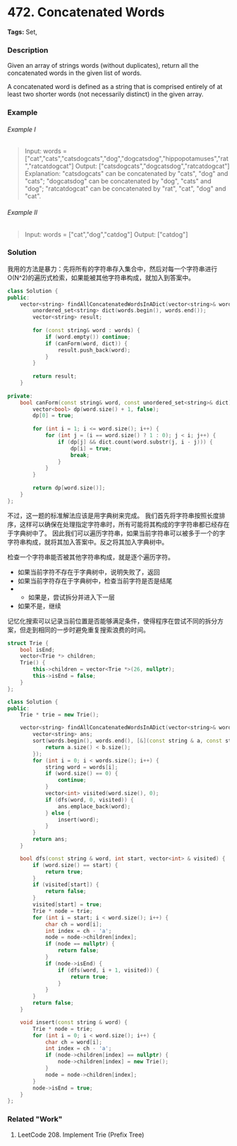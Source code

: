 # 472. Concatenated Words

**Tags:** Set,   

### Description

Given an array of strings words (without duplicates), return all the concatenated words in the given list of words.

A concatenated word is defined as a string that is comprised entirely of at least two shorter words (not necessarily distinct) in the given array.

### Example

###### Example I

> Input: words = ["cat","cats","catsdogcats","dog","dogcatsdog","hippopotamuses","rat","ratcatdogcat"]
> Output: ["catsdogcats","dogcatsdog","ratcatdogcat"]
> Explanation: "catsdogcats" can be concatenated by "cats", "dog" and "cats"; 
> "dogcatsdog" can be concatenated by "dog", "cats" and "dog"; 
> "ratcatdogcat" can be concatenated by "rat", "cat", "dog" and "cat".

###### Example II

> Input: words = ["cat","dog","catdog"]
> Output: ["catdog"]

### Solution

我用的方法是暴力：先将所有的字符串存入集合中，然后对每一个字符串进行O(N^2)的遍历式检索，如果能被其他字符串构成，就加入到答案中。

```c++
class Solution {
public:
    vector<string> findAllConcatenatedWordsInADict(vector<string>& words) {
        unordered_set<string> dict(words.begin(), words.end());
        vector<string> result;
        
        for (const string& word : words) {
            if (word.empty()) continue;
            if (canForm(word, dict)) {
                result.push_back(word);
            }
        }
        
        return result;
    }
    
private:
    bool canForm(const string& word, const unordered_set<string>& dict) {
        vector<bool> dp(word.size() + 1, false);
        dp[0] = true;
        
        for (int i = 1; i <= word.size(); i++) {
            for (int j = (i == word.size() ? 1 : 0); j < i; j++) {
                if (dp[j] && dict.count(word.substr(j, i - j))) {
                    dp[i] = true;
                    break;
                }
            }
        }
        
        return dp[word.size()];
    }
};
```

不过，这一题的标准解法应该是用字典树来完成。
我们首先将字符串按照长度排序，这样可以确保在处理指定字符串时，所有可能将其构成的字字符串都已经存在于字典树中了。
因此我们可以遍历字符串，如果当前字符串可以被多于一个的字字符串构成，就将其加入答案中。反之将其加入字典树中。

检查一个字符串能否被其他字符串构成，就是逐个遍历字符。
- 如果当前字符不存在于字典树中，说明失败了，返回
- 如果当前字符存在于字典树中，检查当前字符是否是结尾
- - 如果是，尝试拆分并进入下一层
- 如果不是，继续

记忆化搜索可以记录当前位置是否能够满足条件，使得程序在尝试不同的拆分方案，但走到相同的一步时避免重复搜索浪费的时间。

```c++
struct Trie {
    bool isEnd;
    vector<Trie *> children;
    Trie() {
        this->children = vector<Trie *>(26, nullptr);
        this->isEnd = false;
    }
};

class Solution {
public:
    Trie * trie = new Trie();

    vector<string> findAllConcatenatedWordsInADict(vector<string>& words) {
        vector<string> ans;
        sort(words.begin(), words.end(), [&](const string & a, const string & b){
            return a.size() < b.size(); 
        });
        for (int i = 0; i < words.size(); i++) {
            string word = words[i];
            if (word.size() == 0) {
                continue;
            }
            vector<int> visited(word.size(), 0);
            if (dfs(word, 0, visited)) {
                ans.emplace_back(word);
            } else {
                insert(word);
            }
        }
        return ans;
    }

    bool dfs(const string & word, int start, vector<int> & visited) {
        if (word.size() == start) {
            return true;
        }
        if (visited[start]) {
            return false;
        }
        visited[start] = true;
        Trie * node = trie;
        for (int i = start; i < word.size(); i++) {
            char ch = word[i];
            int index = ch - 'a';
            node = node->children[index];
            if (node == nullptr) {
                return false;
            }
            if (node->isEnd) {
                if (dfs(word, i + 1, visited)) {
                    return true;
                }
            }
        }
        return false;
    }

    void insert(const string & word) {
        Trie * node = trie;
        for (int i = 0; i < word.size(); i++) {
            char ch = word[i];
            int index = ch - 'a';
            if (node->children[index] == nullptr) {
                node->children[index] = new Trie();
            }
            node = node->children[index];
        }
        node->isEnd = true;
    }
};
```

### Related "Work"

1. LeetCode 208. Implement Trie (Prefix Tree)
